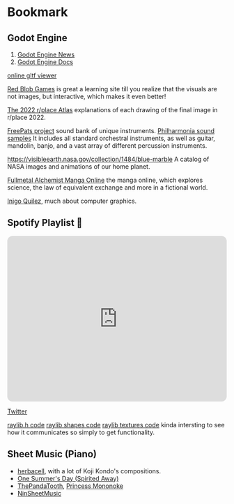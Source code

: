 # Bookmark

## Godot Engine
1. [Godot Engine News](https://godotengine.org/news)
2. [Godot Engine Docs](https://docs.godotengine.org/en/stable/)

[online gltf viewer](https://gltf-viewer.donmccurdy.com/)

[Red Blob Games](https://www.redblobgames.com/) is great a learning site till you realize that the visuals are not images, but interactive, which makes it even better!

[The 2022 r/place Atlas](https://place-atlas.stefanocoding.me/) explanations of each drawing of the final image in r/place 2022.

[FreePats project](https://freepats.zenvoid.org/index.html) sound bank of unique instruments.
[Philharmonia sound samples](https://philharmonia.co.uk/resources/sound-samples/) It includes all standard orchestral instruments, as well as guitar, mandolin, banjo, and a vast array of different percussion instruments.

https://visibleearth.nasa.gov/collection/1484/blue-marble A catalog of NASA images and animations of our home planet.

[Fullmetal Alchemist Manga Online](https://alchemist-fullmetal.com/) the manga online, which explores science, the law of equivalent exchange and more in a fictional world.

[Inigo Quilez](https://iquilezles.org/), much about computer graphics.

## Spotify Playlist 🎵
<iframe style="border-radius:12px" src="https://open.spotify.com/embed/playlist/5KGMXvW7Tg3emnWz5S2grT?utm_source=generator" width="100%" height="380" frameBorder="0" allowfullscreen="" allow="autoplay; clipboard-write; encrypted-media; fullscreen; picture-in-picture"></iframe>

[Twitter](https://twitter.com/HowYouD09409170)

[raylib.h code](https://github.com/raysan5/raylib/blob/master/src/raylib.h)
[raylib shapes code](https://github.com/raysan5/raylib/blob/master/src/rshapes.c)
[raylib textures code](https://github.com/raysan5/raylib/blob/master/src/rtextures.c)
kinda intersting to see how it communicates so simply to get functionality.

## Sheet Music (Piano)
- [herbacell](http://herbalcell.com/free-sheet-music), with a lot of Koji Kondo's compositions.
- [One Summer's Day (Spirited Away)](https://musescore.com/torbybrand/scores/1463381)
- [ThePandaTooth](http://www.pandatooth.com/sheet-music/), [Princess Mononoke](http://www.pandatooth.com/portfolio-items/princess-mononoke/) 
- [NinSheetMusic](https://www.ninsheetmusic.org/)
